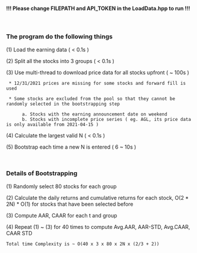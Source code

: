 
#### !!! Please change FILEPATH and API_TOKEN in the LoadData.hpp to run !!!

<br>

### The program do the following things 

(1) Load the earning data ( < 0.1s )

(2) Split all the stocks into 3 groups  ( < 0.1s )

(3) Use multi-thread to download price data for all stocks upfront ( ~ 100s )

     * 12/31/2021 prices are missing for some stocks and forward fill is used
     
     * Some stocks are excluded from the pool so that they cannot be randomly selected in the bootstrapping step
         
          a. Stocks with the earning announcement date on weekend 
          b. Stocks with incomplete price series ( eg. AGL, its price data is only available from 2021-04-15 ) 
     
(4) Calculate the largest valid N ( < 0.1s )

(5) Bootstrap each time a new N is entered ( 6 ~ 10s )

<br>


### Details of Bootstrapping

(1) Randomly select 80 stocks for each group

(2) Calculate the daily returns and cumulative returns for each stock, O(2 * 2N)   * O(1) for stocks that have been selected before

(3) Compute AAR, CAAR for each t and group

(4) Repeat (1) ~ (3) for 40 times to compute Avg.AAR, AAR-STD, Avg.CAAR, CAAR STD

    Total time Complexity is ~ O(40 x 3 x 80 x 2N x (2/3 + 2))


